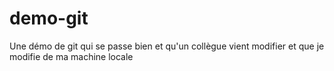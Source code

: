 # demo-git
Une démo de git qui se passe bien
et qu'un collègue vient modifier
et que je modifie de ma machine locale
